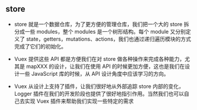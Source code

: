 ## store

- store 就是一个数据仓库，为了更方便的管理仓库，我们把一个大的 store 拆分成一些 modules，整个 modules 是一个树形结构。每个 module 又分别定义了 state，getters，mutations、actions，我们也通过递归遍历模块的方式完成了它们的初始化。

- Vuex 提供这些 API 都是方便我们在对 store 做各种操作来完成各种能力，尤其是 mapXXX 的设计，让我们在使用 API 的时候更加方便，这也是我们在设计一些 JavaScript 库的时候，从 API 设计角度中应该学习的方向。

- Vuex 从设计上支持了插件，让我们很好地从外部追踪 store 内部的变化，Logger 插件在我们的开发阶段也提供了很好地指引作用。当然我们也可以自己去实现 Vuex 插件来帮助我们实现一些特定的需求

